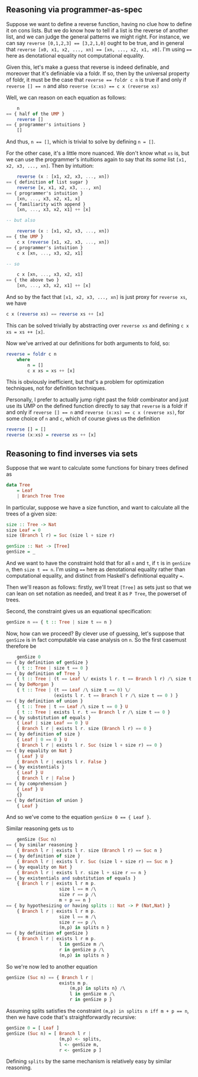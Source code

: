 ## Reasoning via programmer-as-spec

Suppose we want to define a reverse function, having no clue how to define it
on cons lists. But we do know how to tell if a list is the reverse of another
list, and we can judge the general patterns we might right. For instance, we
can say `reverse [0,1,2,3] == [3,2,1,0]` ought to be true, and in general that
`reverse [x0, x1, x2, ..., xn] == [xn, ..., x2, x1, x0]`. I'm using `==` here
as denotational equality not computational equality.

Given this, let's make a guess that reverse is indeed definable, and moreover
that it's definiable via a foldr. If so, then by the universal property of
foldr, it must be the case that `reverse == foldr c n` is true if and only
if `reverse [] == n` and also `reverse (x:xs) == c x (reverse xs)`

Well, we can reason on each equation as follows:

```haskell
    n
== { half of the UMP }
    reverse []
== { programmer's intuitions }
    []
```

And thus, `n == []`, which is trivial to solve by defining `n = []`.

For the other case, it's a little more nuanced. We don't know what `xs` is, but
we can use the programmer's intuitions again to say that its _some_ list
`[x1, x2, x3, ..., xn]`. Then by intuition:

```haskell
    reverse (x : [x1, x2, x3, ..., xn])
== { definition of list sugar }
    reverse [x, x1, x2, x3, ..., xn]
== { programmer's intuition }
    [xn, ..., x3, x2, x1, x]
== { familiarity with append }
    [xn, ..., x3, x2, x1] ++ [x]

-- but also

    reverse (x : [x1, x2, x3, ..., xn])
== { the UMP }
    c x (reverse [x1, x2, x3, ..., xn])
== { programmer's intuition }
    c x [xn, ..., x3, x2, x1]

-- so

    c x [xn, ..., x3, x2, x1]
== { the above two }
    [xn, ..., x3, x2, x1] ++ [x]
```

And so by the fact that `[x1, x2, x3, ..., xn]` is just proxy for `reverse xs`, we have

```haskell
c x (reverse xs) == reverse xs ++ [x] 
```

This can be solved trivially by abstracting over `reverse xs` and defining
`c x xs = xs ++ [x]`.

Now we've arrived at our definitions for both arguments to fold, so:

```haskell
reverse = foldr c n
    where
        n = []
        c x xs = xs ++ [x]
```
This is obviously inefficient, but that's a problem for optimization techniques,
not for definition techniques.

Personally, I prefer to actually jump right past the foldr combinator and just
use its UMP on the defined function directly to say that `reverse` is a foldr
if and only if `reverse [] == n` and `reverse (x:xs) == c x (reverse xs)`, for
some choice of `n` and `c`, which of course gives us the definition

```haskell
reverse [] = []
reverse (x:xs) = reverse xs ++ [x]
```


## Reasoning to find inverses via sets

Suppose that we want to calculate some functions for binary trees defined as

```haskell
data Tree
    = Leaf
    | Branch Tree Tree
```

In particular, suppose we have a size function, and want to calculate all the
trees of a given size:

```haskell
size :: Tree -> Nat
size Leaf = 0
size (Branch l r) = Suc (size l + size r)

genSize :: Nat -> [Tree]
genSize = _
```

And we want to have the constraint hold that for all `n` and `t`, if `t` is in
`genSize n`, then `size t == n`. I'm using `==` here as denotational equality
rather than computational equality, and distinct from Haskell's definitional
equality `=`.

Then we'll reason as follows: firstly, we'll treat `[Tree]` as sets just so
that we can lean on set notation as needed, and treat it as `P Tree`, the
powerset of trees.

Second, the constraint gives us an equational specification:

```haskell
genSize n == { t :: Tree | size t == n }
```

Now, how can we proceed? By clever use of guessing, let's suppose that
`genSize` is in fact computable via case analysis on `n`. So the first casemust
therefore be

```haskell
    genSize 0
== { by definition of genSize }
    { t :: Tree | size t == 0 }
== { by definition of Tree }
    { t :: Tree | (t == Leaf \/ exists l r. t == Branch l r) /\ size t == 0 }
== { by DeMorgan }
    { t :: Tree | (t == Leaf /\ size t == 0) \/
                  (exists l r. t == Branch l r /\ size t == 0 ) }
== { by definition of union }
    { t :: Tree | t == Leaf /\ size t == 0 } U
    { t :: Tree | exists l r. t == Branch l r /\ size t == 0 }
== { by substitution of equals }
    { Leaf | size Leaf == 0 } U
    { Branch l r | exists l r. size (Branch l r) == 0 }
== { by definition of size }
    { Leaf | 0 == 0 } U
    { Branch l r | exists l r. Suc (size l + size r) == 0 }
== { by equality on Nat }
    { Leaf } U
    { Branch l r | exists l r. False }
== { by existentials }
    { Leaf } U
    { Branch l r | False }
== { by comprehension }
    { Leaf } U
    {}
== { by definition of union }
    { Leaf }
```

And so we've come to the equation `genSize 0 == { Leaf }`.

Similar reasoning gets us to

```haskell
    genSize (Suc n)
== { by similar reasoning }
    { Branch l r | exists l r. size (Branch l r) == Suc n }
== { by definition of size }
    { Branch l r | exists l r. Suc (size l + size r) == Suc n }
== { by equality on Nat }
    { Branch l r | exists l r. size l + size r == n }
== { by existentials and substitution of equals }
    { Branch l r | exists l r m p.
                    size l == m /\
                    size r == p /\
                    m + p == n }
== { by hypothesizing or having splits :: Nat -> P (Nat,Nat) }
    { Branch l r | exists l r m p.
                    size l == m /\
                    size r == p /\
                    (m,p) in splits n }
== { by definition of genSize }
    { Branch l r | exists l r m p.
                    l in genSize m /\
                    r in genSize p /\
                    (m,p) in splits n }
```

So we're now led to another equation

```haskell
genSize (Suc n) == { Branch l r |
                    exists m p.
                        (m,p) in splits n} /\
                        l in genSize m /\
                        r in genSize p }
```

Assuming splits satisfies the constraint `(m,p) in splits n iff m + p == n`,
then we have code that's straightforwardly recursive:

```haskell
genSize 0 = [ Leaf ]
genSize (Suc n) = [ Branch l r |
                    (m,p) <- splits,
                    l <- genSize m,
                    r <- genSize p ]
```

Defining `splits` by the same mechanism is relatively easy by similar reasoning.